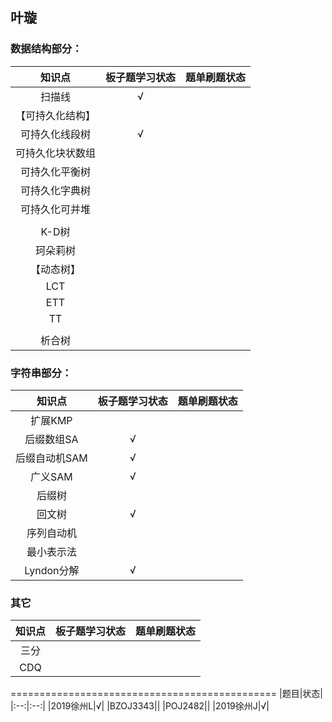 ## 叶璇

### 数据结构部分：
|知识点|板子题学习状态|题单刷题状态|
|:--:|:--:|:--:|
|扫描线|√||
|【可持久化结构】|||
|可持久化线段树|√||
|可持久化块状数组|||
|可持久化平衡树|||
|可持久化字典树|||
|可持久化可并堆|||
||||
|K-D树|||
|珂朵莉树|||
|【动态树】|||
|LCT|||
|ETT|||
|TT|||
||||
|析合树|||


### 字符串部分：
|知识点|板子题学习状态|题单刷题状态|
|:--:|:--:|:--:|
|扩展KMP|||
|后缀数组SA|√||
|后缀自动机SAM|√||
|广义SAM|√||
|后缀树|||
|回文树|√||
|序列自动机|||
|最小表示法|||
|Lyndon分解|√||

### 其它
|知识点|板子题学习状态|题单刷题状态|
|:--:|:--:|:--:|
|三分|||
|CDQ|||

==============================================
|题目|状态|
|:--:|:--:|
|2019徐州L|√|
|BZOJ3343||
|POJ2482||
|2019徐州J|√|